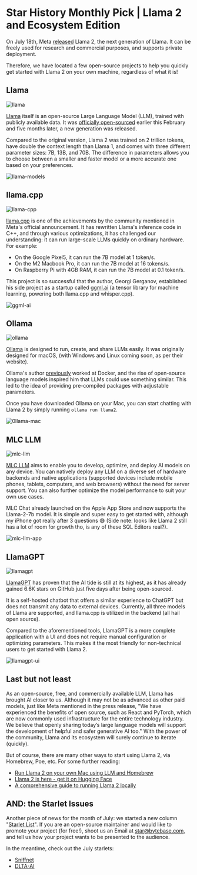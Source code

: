 # Star History Monthly Pick | Llama 2 and Ecosystem Edition

On July 18th, Meta [released](https://ai.meta.com/blog/llama-2/) Llama 2, the next generation of Llama. It can be freely used for research and commercial purposes, and supports private deployment.

Therefore, we have located a few open-source projects to help you quickly get started with Llama 2 on your own machine, regardless of what it is!

## Llama

![llama](/blog/assets/llama2/llama.webp)

[Llama](https://github.com/facebookresearch/llama) itself is an open-source Large Language Model (LLM), trained with publicly available data. It was [officially open-sourced](https://ai.meta.com/blog/large-language-model-llama-meta-ai/) earlier this February and five months later, a new generation was released.

Compared to the original version, Llama 2 was trained on 2 trillion tokens, have double the context length than Llama 1, and comes with three different parameter sizes: 7B, 13B, and 70B. The difference in parameters allows you to choose between a smaller and faster model or a more accurate one based on your preferences.

![llama-models](/blog/assets/llama2/llama-models.webp)

## llama.cpp

![llama-cpp](/blog/assets/llama2/llama-cpp.webp)

[llama.cpp](https://github.com/ggerganov/llama.cpp) is one of the achievements by the community mentioned in Meta's official announcement. It has rewritten Llama's inference code in C++, and through various optimizations, it has challenged our understanding: it can run large-scale LLMs quickly on ordinary hardware. For example:

- On the Google Pixel5, it can run the 7B model at 1 token/s.
- On the M2 Macbook Pro, it can run the 7B model at 16 tokens/s.
- On Raspberry Pi with 4GB RAM, it can run the 7B model at 0.1 token/s.

This project is so successful that the author, Georgi Gerganov, established his side project as a startup called [ggml.ai](http://ggml.ai) (a tensor library for machine learning, powering both llama.cpp and whisper.cpp).

![ggml-ai](/blog/assets/llama2/ggml-ai.webp)

## Ollama

![ollama](/blog/assets/llama2/ollama.webp)

[Ollama](https://github.com/jmorganca/ollama) is designed to run, create, and share LLMs easily. It was originally designed for macOS, (with Windows and Linux coming soon, as per their website).

Ollama's author [previously](https://news.ycombinator.com/item?id=36802582) worked at Docker, and the rise of open-source language models inspired him that LLMs could use something similar. This led to the idea of providing pre-compiled packages with adjustable parameters.

Once you have downloaded Ollama on your Mac, you can start chatting with Llama 2 by simply running `ollama run llama2`.

![0llama-mac](/blog/assets/llama2/ollama-mac.webp)

## MLC LLM

![mlc-llm](/blog/assets/llama2/mlc-llm.webp)

[MLC LLM](https://github.com/mlc-ai/mlc-llm) aims to enable you to develop, optimize, and deploy AI models on any device. You can natively deploy any LLM on a diverse set of hardware backends and native applications (supported devices include mobile phones, tablets, computers, and web browsers) without the need for server support. You can also further optimize the model performance to suit your own use cases.

MLC Chat already launched on the Apple App Store and now supports the Llama-2-7b model. It is simple and super easy to get started with, although my iPhone got really after 3 questions 😅 (Side note: looks like Llama 2 still has a lot of room for growth tho, is any of these SQL Editors real?).

![mlc-llm-app](/blog/assets/llama2/mlc-llm-app.webp)

## LlamaGPT

![llamagpt](/blog/assets/llama2/llamagpt.webp)

[LlamaGPT](https://github.com/getumbrel/llama-gpt) has proven that the AI tide is still at its highest, as it has already gained 6.6K stars on GitHub just five days after being open-sourced.

It is a self-hosted chatbot that offers a similar experience to ChatGPT but does not transmit any data to external devices. Currently, all three models of Llama are supported, and llama.cpp is utilized in the backend (all hail open source).

Compared to the aforementioned tools, LlamaGPT is a more complete application with a UI and does not require manual configuration or optimizing parameters. This makes it the most friendly for non-technical users to get started with Llama 2.

![llamagpt-ui](/blog/assets/llama2/llamagpt-ui.webp)

## Last but not least

As an open-source, free, and commercially available LLM, Llama has brought AI closer to us. Although it may not be as advanced as other paid models, just like Meta mentioned in the press release, "We have experienced the benefits of open source, such as React and PyTorch, which are now commonly used infrastructure for the entire technology industry. We believe that openly sharing today’s large language models will support the development of helpful and safer generative AI too." With the power of the community, Llama and its ecosystem will surely continue to iterate (quickly).

But of course, there are many other ways to start using Llama 2, via Homebrew, Poe, etc. For some further reading:

- [Run Llama 2 on your own Mac using LLM and Homebrew](https://simonwillison.net/2023/Aug/1/llama-2-mac/)
- [Llama 2 is here - get it on Hugging Face](https://huggingface.co/blog/llama2)
- [A comprehensive guide to running Llama 2 locally](https://replicate.com/blog/run-llama-locally)

## AND: the Starlet Issues

Another piece of news for the month of July: we started a new column "[Starlet List](/blog/list-your-open-source-project)". If you are an open-source maintainer and would like to promote your project (for free!), shoot us an Email at [star@bytebase.com](mailto:star@bytebase.com), and tell us how your project wants to be presented to the audience.

In the meantime, check out the July starlets:

- [Sniffnet](/blog/sniffnet)
- [DLTA-AI](/blog/dlta-ai)